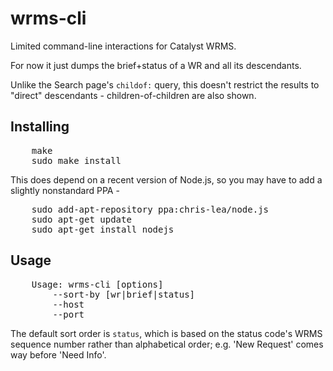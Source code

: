 wrms-cli
========

Limited command-line interactions for Catalyst WRMS.

For now it just dumps the brief+status of a WR and all its descendants.

Unlike the Search page's `childof:` query, this doesn't restrict the results to "direct" descendants - children-of-children are also shown.

## Installing

<pre>
    make
    sudo make install
</pre>

This does depend on a recent version of Node.js, so you may have to add
a slightly nonstandard PPA -

<pre>
    sudo add-apt-repository ppa:chris-lea/node.js
    sudo apt-get update
    sudo apt-get install nodejs
</pre>

## Usage

<pre>
    Usage: wrms-cli [options] <wr...>
        --sort-by [wr|brief|status]
        --host <db-host=db1.db.catalyst.net.nz>
        --port <port=5433>
</pre>

The default sort order is `status`, which is based on the status code's WRMS sequence number rather than alphabetical order; e.g. 'New Request' comes way before 'Need Info'.
